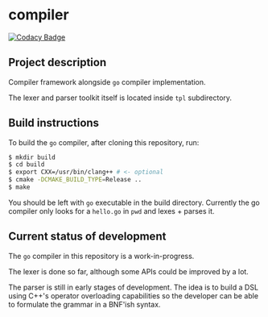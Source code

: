 # compiler

[![Codacy Badge](https://api.codacy.com/project/badge/Grade/d201a49a0f674f03b9f296aa123a6333)](https://www.codacy.com/app/Anticom/compiler?utm_source=github.com&amp;utm_medium=referral&amp;utm_content=Anticom/compiler&amp;utm_campaign=Badge_Grade)

## Project description
Compiler framework alongside `go` compiler implementation.

The lexer and parser toolkit itself is located inside `tpl` subdirectory.

## Build instructions
To build the `go` compiler, after cloning this repository, run:
```sh
$ mkdir build
$ cd build
$ export CXX=/usr/bin/clang++ # <- optional
$ cmake -DCMAKE_BUILD_TYPE=Release ..
$ make
```

You should be left with `go` executable in the build directory.
Currently the go compiler only looks for a `hello.go` in `pwd` and lexes + parses it.

## Current status of development
The `go` compiler in this repository is a work-in-progress.

The lexer is done so far, although some APIs could be improved by a lot.

The parser is still in early stages of development. The idea is to build a DSL using C++'s operator overloading capabilities so the developer can be able to formulate the grammar in a BNF'ish syntax.